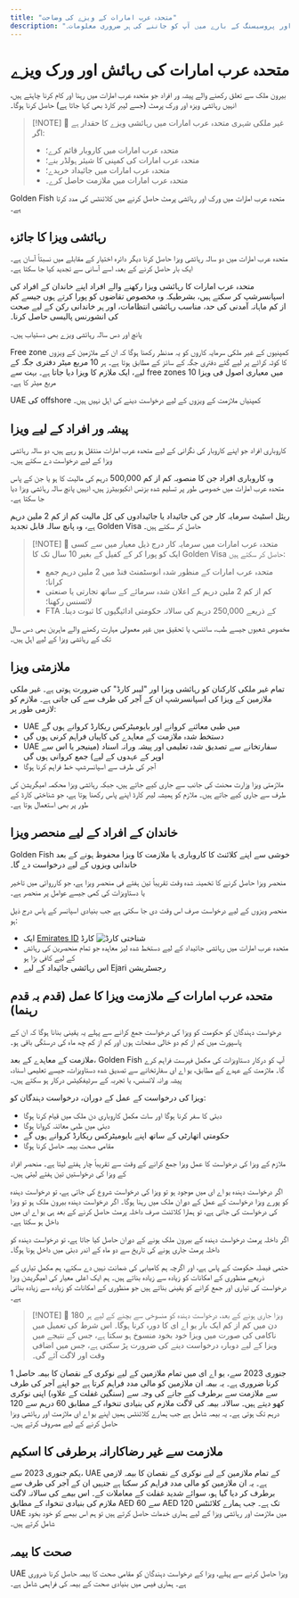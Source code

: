```yaml
---
title: "متحدہ عرب امارات کے ویزے کی وضاحت"
description: "متحدہ عرب امارات کے ویزہ کی اقسام کا ماہرانہ جائزہ: رہائشی اجازت نامے، ورک ویزے، اور منحصر ویزے۔ تقاضوں اور پروسیسنگ کے بارے میں آپ کو جاننے کی ہر ضروری معلومات۔"
---
```


# متحدہ عرب امارات کی رہائش اور ورک ویزے

بیرون ملک سے تعلق رکھنے والے پیشہ ور افراد جو متحدہ عرب امارات میں رہنا اور کام کرنا چاہتے ہیں، انہیں رہائشی ویزہ اور ورک پرمٹ (جسے لیبر کارڈ بھی کہا جاتا ہے) حاصل کرنا ہوگا۔

> [!NOTE] 💚 غیر ملکی شہری متحدہ عرب امارات میں رہائشی ویزے کا حقدار ہے اگر:
>
> - متحدہ عرب امارات میں کاروبار قائم کرے؛
> - متحدہ عرب امارات کی کمپنی کا شیئر ہولڈر بنے؛
> - متحدہ عرب امارات میں جائیداد خریدے؛
> - متحدہ عرب امارات میں ملازمت حاصل کرے۔

Golden Fish متحدہ عرب امارات میں ورک اور رہائشی پرمٹ حاصل کرنے میں کلائنٹس کی مدد کرتا ہے۔

## رہائشی ویزا کا جائزہ

متحدہ عرب امارات میں دو سالہ رہائشی ویزا حاصل کرنا دیگر دائرہ اختیار کے مقابلے میں نسبتاً آسان ہے۔ ایک بار حاصل کرنے کے بعد، اسے آسانی سے تجدید کیا جا سکتا ہے۔

متحدہ عرب امارات کا رہائشی ویزا رکھنے والے افراد اپنے خاندان کے افراد کی اسپانسرشپ کر سکتے ہیں، بشرطیکہ وہ مخصوص تقاضوں کو پورا کرتے ہوں جیسے کم از کم ماہانہ آمدنی کی حد، مناسب رہائشی انتظامات، اور ہر خاندانی رکن کے لیے صحت کی انشورنس پالیسی حاصل کرنا۔

پانچ اور دس سالہ رہائشی ویزے بھی دستیاب ہیں۔

Free zone کمپنیوں کے غیر ملکی سرمایہ کاروں کو یہ مدنظر رکھنا ہوگا کہ ان کے ملازمین کے ویزوں کا کوٹہ کرائے پر لیے گئے دفتری جگہ کے سائز کے مطابق ہوتا ہے۔ ہر 10 مربع میٹر دفتری جگہ کے لیے، ایک ملازم کا ویزا دیا جاتا ہے۔ بہت سے free zones میں معیاری اصول فی ویزا 10 مربع میٹر کا ہے۔

UAE کی offshore کمپنیاں ملازمت کے ویزوں کے لیے درخواست دینے کی اہل نہیں ہیں۔

## پیشہ ور افراد کے لیے ویزا

کاروباری افراد جو اپنے کاروبار کی نگرانی کے لیے متحدہ عرب امارات منتقل ہو رہے ہیں، دو سالہ رہائشی ویزا کے لیے درخواست دے سکتے ہیں۔

وہ کاروباری افراد جن کا منصوبہ کم از کم 500,000 درہم کی مالیت کا ہو یا جن کے پاس متحدہ عرب امارات میں خصوصی طور پر تسلیم شدہ بزنس انکیوبیٹرز ہیں، انہیں پانچ سالہ رہائشی ویزا دیا جا سکتا ہے۔

ریئل اسٹیٹ سرمایہ کار جن کی جائیداد یا جائیدادوں کی کل مالیت کم از کم 2 ملین درہم ہے، وہ پانچ سالہ قابل تجدید Golden Visa حاصل کر سکتے ہیں۔

> [!NOTE] 💚 متحدہ عرب امارات میں سرمایہ کار درج ذیل معیار میں سے کسی ایک کو پورا کر کے کفیل کے بغیر 10 سال تک کا Golden Visa حاصل کر سکتے ہیں:
>
> - متحدہ عرب امارات کے منظور شدہ انوسٹمنٹ فنڈ میں 2 ملین درہم جمع کرانا؛
> - کم از کم 2 ملین درہم کے اعلان شدہ سرمائے کے ساتھ تجارتی یا صنعتی لائسنس رکھنا؛
> - FTA کے ذریعے 250,000 درہم کی سالانہ حکومتی ادائیگیوں کا ثبوت دینا۔

مخصوص شعبوں جیسے طب، سائنس، یا تحقیق میں غیر معمولی مہارت رکھنے والے ماہرین بھی دس سال تک کے رہائشی ویزا کے لیے اہل ہیں۔

## ملازمتی ویزا

تمام غیر ملکی کارکنان کو رہائشی ویزا اور "لیبر کارڈ" کی ضرورت ہوتی ہے۔ غیر ملکی ملازمین کے ویزا کی اسپانسرشپ ان کے آجر کی طرف سے کی جاتی ہے۔ ملازم کو لازمی طور پر:

- UAE میں طبی معائنے کروانے اور بایومیٹرکس ریکارڈ کروانے ہوں گے
- دستخط شدہ ملازمت کے معاہدے کی کاپیاں فراہم کرنی ہوں گی
- UAE سفارتخانے سے تصدیق شدہ تعلیمی اور پیشہ ورانہ اسناد (مینیجر یا اس سے اوپر کے عہدوں کے لیے) جمع کروانی ہوں گی
- آجر کی طرف سے اسپانسرشپ خط فراہم کرنا ہوگا

ملازمتی ویزا وزارت محنت کی جانب سے جاری کیے جاتے ہیں، جبکہ رہائشی ویزا محکمہ امیگریشن کی طرف سے جاری کیے جاتے ہیں۔ ملازم کو ہمیشہ لیبر کارڈ اپنے پاس رکھنا ہوتا ہے، جو شناختی کارڈ کے طور پر بھی استعمال ہوتا ہے۔

## خاندان کے افراد کے لیے منحصر ویزا

Golden Fish خوشی سے اپنے کلائنٹ کا کاروباری یا ملازمت کا ویزا محفوظ ہونے کے بعد خاندانی ویزوں کے لیے درخواست دے گا۔

منحصر ویزا حاصل کرنے کا تخمینہ شدہ وقت تقریباً تین ہفتے فی منحصر ویزا ہے، جو کارروائی میں تاخیر یا دستاویزات کی کمی جیسے عوامل پر منحصر ہے۔

منحصر ویزوں کے لیے درخواست صرف اس وقت دی جا سکتی ہے جب بنیادی اسپانسر کے پاس درج ذیل ہو:

- ایک [Emirates ID](https://u.ae/en/information-and-services/visa-and-emirates-id/emirates-id) کارڈ ![شناختی کارڈ](/img/ILONMASKID.webp)
- متحدہ عرب امارات میں رہائشی جائیداد کے لیے دستخط شدہ لیز معاہدہ جو تمام منحصرین کی رہائش کے لیے کافی بڑا ہو
- اس رہائشی جائیداد کے لیے Ejari رجسٹریشن

## متحدہ عرب امارات کے ملازمت ویزا کا عمل (قدم بہ قدم رہنما)

درخواست دہندگان کو حکومت کو ویزا کی درخواست جمع کرانے سے پہلے یہ یقینی بنانا ہوگا کہ ان کے پاسپورٹ میں کم از کم دو خالی صفحات ہوں اور کم از کم چھ ماہ کی درستگی باقی ہو۔

ملازمت کے معاہدے کے بعد، Golden Fish آپ کو درکار دستاویزات کی مکمل فہرست فراہم کرے گا۔ ملازمت کے عہدے کے مطابق، یو اے ای سفارتخانے سے تصدیق شدہ دستاویزات، جیسے تعلیمی اسناد، پیشہ ورانہ لائسنس، یا تجربہ کے سرٹیفکیٹس درکار ہو سکتے ہیں۔

ویزا کی درخواست کے عمل کے دوران، درخواست دہندگان کو:

- دبئی کا سفر کرنا ہوگا اور سات مکمل کاروباری دن ملک میں قیام کرنا ہوگا
- دبئی میں طبی معائنہ کروانا ہوگا
- حکومتی اتھارٹی کے ساتھ اپنے بایومیٹرکس ریکارڈ کروانے ہوں گے
- مقامی صحت بیمہ حاصل کرنا ہوگا

ملازم کے ویزا کی درخواست کا عمل ویزا جمع کرانے کے وقت سے تقریباً چار ہفتے لیتا ہے۔ منحصر افراد کے ویزا کی درخواستیں تین ہفتے لیتی ہیں۔

اگر درخواست دہندہ یو اے ای میں موجود ہو تو ویزا کی درخواست شروع کی جاتی ہے، تو درخواست دہندہ کو پورے ویزا درخواست کے عمل کے دوران ملک میں رہنا ہوگا۔ اگر درخواست دہندہ بیرون ملک ہو تو ویزا کی درخواست کی جاتی ہے، تو ہمارا کلائنٹ صرف داخلہ پرمٹ حاصل کرنے کے بعد ہی یو اے ای میں داخل ہو سکتا ہے۔

اگر داخلہ پرمٹ درخواست دہندہ کے بیرون ملک ہونے کے دوران حاصل کیا جاتا ہے، تو درخواست دہندہ کو داخلہ پرمٹ جاری ہونے کی تاریخ سے دو ماہ کے اندر دبئی میں داخل ہونا ہوگا۔

حتمی فیصلہ حکومت کے پاس ہے، اور اگرچہ ہم کامیابی کی ضمانت نہیں دے سکتے، ہم مکمل تیاری کے ذریعے منظوری کے امکانات کو زیادہ سے زیادہ بناتے ہیں۔ ہم ایک اعلی معیار کی امیگریشن ویزا درخواست کی تیاری اور جمع کرانے کو یقینی بناتے ہیں جو منظوری کے امکانات کو زیادہ سے زیادہ بناتی ہے۔

> [!NOTE] 💚 ویزا جاری ہونے کے بعد، درخواست دہندہ کو منسوخی سے بچنے کے لیے ہر 180 دن میں کم از کم ایک بار یو اے ای کا دورہ کرنا ہوگا۔
> اس شرط کی تعمیل میں ناکامی کی صورت میں ویزا خود بخود منسوخ ہو سکتا ہے، جس کے نتیجے میں ویزا کے لیے دوبارہ درخواست دینے کی ضرورت پڑ سکتی ہے، جس میں اضافی وقت اور لاگت آئے گی۔

1 جنوری 2023 سے، یو اے ای میں تمام ملازمین کے لیے نوکری کے نقصان کا بیمہ حاصل کرنا ضروری ہے۔ یہ بیمہ ان ملازمین کو مالی مدد فراہم کرتا ہے جو اپنے آجر کی طرف سے ملازمت سے برطرف کیے جانے کی وجہ سے (سنگین غفلت کے علاوہ) اپنی نوکری کھو دیتے ہیں۔ سالانہ بیمہ کی لاگت ملازم کی بنیادی تنخواہ کے مطابق 60 درہم سے 120 درہم تک ہوتی ہے۔ یہ بیمہ شامل ہے جب ہمارے کلائنٹس ہمیں اپنے یو اے ای ملازمت اور رہائشی ویزا حاصل کرنے کے لیے مصروف کرتے ہیں۔

## ملازمت سے غیر رضاکارانہ برطرفی کا اسکیم

یکم جنوری 2023 سے، UAE کے تمام ملازمین کے لیے نوکری کے نقصان کا بیمہ لازمی ہے۔ یہ ان ملازمین کو مالی مدد فراہم کر سکتا ہے جنہیں ان کے آجر کی طرف سے برطرف کر دیا گیا ہو، سوائے شدید غفلت کے معاملات کے۔ اس بیمے کی سالانہ لاگت ملازم کی بنیادی تنخواہ کے مطابق AED 60 سے AED 120 تک ہے۔ جب ہمارے کلائنٹس UAE میں ملازمت اور رہائشی ویزا کے لیے ہماری خدمات حاصل کرتے ہیں تو ہم اس بیمے کو خود بخود شامل کرتے ہیں۔

## صحت کا بیمہ

UAE ویزا حاصل کرنے سے پہلے، ویزا کے درخواست دہندگان کو مقامی صحت کا بیمہ حاصل کرنا ضروری ہے۔ ہماری فیس میں بنیادی صحت کے بیمہ کی فراہمی شامل ہے۔
